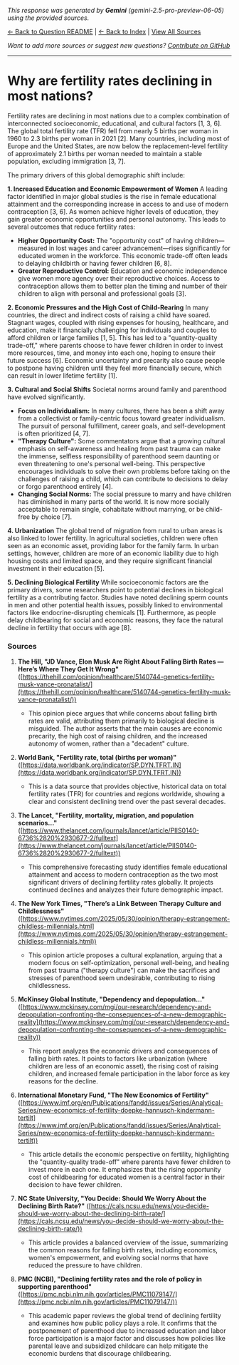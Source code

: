 <!-- 
Generated by: gemini
Model: gemini-2.5-pro-preview-06-05
Prompt type: sources
Generated at: 2025-06-12T22:52:25.319953
-->

*This response was generated by **Gemini** (gemini-2.5-pro-preview-06-05) using the provided sources.*

[← Back to Question README](README.md) | [← Back to Index](../README.md) | [View All Sources](../allsources.md)

*Want to add more sources or suggest new questions? [Contribute on GitHub](https://github.com/justinwest/SuggestedSources)*

---

# Why are fertility rates declining in most nations?

Fertility rates are declining in most nations due to a complex combination of interconnected socioeconomic, educational, and cultural factors [1, 3, 6]. The global total fertility rate (TFR) fell from nearly 5 births per woman in 1960 to 2.3 births per woman in 2021 [2]. Many countries, including most of Europe and the United States, are now below the replacement-level fertility of approximately 2.1 births per woman needed to maintain a stable population, excluding immigration [3, 7].

The primary drivers of this global demographic shift include:

**1. Increased Education and Economic Empowerment of Women**
A leading factor identified in major global studies is the rise in female educational attainment and the corresponding increase in access to and use of modern contraception [3, 6]. As women achieve higher levels of education, they gain greater economic opportunities and personal autonomy. This leads to several outcomes that reduce fertility rates:
*   **Higher Opportunity Cost:** The "opportunity cost" of having children—measured in lost wages and career advancement—rises significantly for educated women in the workforce. This economic trade-off often leads to delaying childbirth or having fewer children [6, 8].
*   **Greater Reproductive Control:** Education and economic independence give women more agency over their reproductive choices. Access to contraception allows them to better plan the timing and number of their children to align with personal and professional goals [3].

**2. Economic Pressures and the High Cost of Child-Rearing**
In many countries, the direct and indirect costs of raising a child have soared. Stagnant wages, coupled with rising expenses for housing, healthcare, and education, make it financially challenging for individuals and couples to afford children or large families [1, 5]. This has led to a "quantity-quality trade-off," where parents choose to have fewer children in order to invest more resources, time, and money into each one, hoping to ensure their future success [6]. Economic uncertainty and precarity also cause people to postpone having children until they feel more financially secure, which can result in lower lifetime fertility [1].

**3. Cultural and Social Shifts**
Societal norms around family and parenthood have evolved significantly.
*   **Focus on Individualism:** In many cultures, there has been a shift away from a collectivist or family-centric focus toward greater individualism. The pursuit of personal fulfillment, career goals, and self-development is often prioritized [4, 7].
*   **"Therapy Culture":** Some commentators argue that a growing cultural emphasis on self-awareness and healing from past trauma can make the immense, selfless responsibility of parenthood seem daunting or even threatening to one's personal well-being. This perspective encourages individuals to solve their own problems before taking on the challenges of raising a child, which can contribute to decisions to delay or forgo parenthood entirely [4].
*   **Changing Social Norms:** The social pressure to marry and have children has diminished in many parts of the world. It is now more socially acceptable to remain single, cohabitate without marrying, or be child-free by choice [7].

**4. Urbanization**
The global trend of migration from rural to urban areas is also linked to lower fertility. In agricultural societies, children were often seen as an economic asset, providing labor for the family farm. In urban settings, however, children are more of an economic liability due to high housing costs and limited space, and they require significant financial investment in their education [5].

**5. Declining Biological Fertility**
While socioeconomic factors are the primary drivers, some researchers point to potential declines in biological fertility as a contributing factor. Studies have noted declining sperm counts in men and other potential health issues, possibly linked to environmental factors like endocrine-disrupting chemicals [1]. Furthermore, as people delay childbearing for social and economic reasons, they face the natural decline in fertility that occurs with age [8].

### Sources

1.  **The Hill, "JD Vance, Elon Musk Are Right About Falling Birth Rates — Here’s Where They Get It Wrong"** ([https://thehill.com/opinion/healthcare/5140744-genetics-fertility-musk-vance-pronatalist/](https://thehill.com/opinion/healthcare/5140744-genetics-fertility-musk-vance-pronatalist/))
    *   This opinion piece argues that while concerns about falling birth rates are valid, attributing them primarily to biological decline is misguided. The author asserts that the main causes are economic precarity, the high cost of raising children, and the increased autonomy of women, rather than a "decadent" culture.

2.  **World Bank, "Fertility rate, total (births per woman)"** ([https://data.worldbank.org/indicator/SP.DYN.TFRT.IN](https://data.worldbank.org/indicator/SP.DYN.TFRT.IN))
    *   This is a data source that provides objective, historical data on total fertility rates (TFR) for countries and regions worldwide, showing a clear and consistent declining trend over the past several decades.

3.  **The Lancet, "Fertility, mortality, migration, and population scenarios..."** ([https://www.thelancet.com/journals/lancet/article/PIIS0140-6736%2820%2930677-2/fulltext](https://www.thelancet.com/journals/lancet/article/PIIS0140-6736%2820%2930677-2/fulltext))
    *   This comprehensive forecasting study identifies female educational attainment and access to modern contraception as the two most significant drivers of declining fertility rates globally. It projects continued declines and analyzes their future demographic impact.

4.  **The New York Times, "There’s a Link Between Therapy Culture and Childlessness"** ([https://www.nytimes.com/2025/05/30/opinion/therapy-estrangement-childless-millennials.html](https://www.nytimes.com/2025/05/30/opinion/therapy-estrangement-childless-millennials.html))
    *   This opinion article proposes a cultural explanation, arguing that a modern focus on self-optimization, personal well-being, and healing from past trauma ("therapy culture") can make the sacrifices and stresses of parenthood seem undesirable, contributing to rising childlessness.

5.  **McKinsey Global Institute, "Dependency and depopulation..."** ([https://www.mckinsey.com/mgi/our-research/dependency-and-depopulation-confronting-the-consequences-of-a-new-demographic-reality](https://www.mckinsey.com/mgi/our-research/dependency-and-depopulation-confronting-the-consequences-of-a-new-demographic-reality))
    *   This report analyzes the economic drivers and consequences of falling birth rates. It points to factors like urbanization (where children are less of an economic asset), the rising cost of raising children, and increased female participation in the labor force as key reasons for the decline.

6.  **International Monetary Fund, "The New Economics of Fertility"** ([https://www.imf.org/en/Publications/fandd/issues/Series/Analytical-Series/new-economics-of-fertility-doepke-hannusch-kindermann-tertilt](https://www.imf.org/en/Publications/fandd/issues/Series/Analytical-Series/new-economics-of-fertility-doepke-hannusch-kindermann-tertilt))
    *   This article details the economic perspective on fertility, highlighting the "quantity-quality trade-off" where parents have fewer children to invest more in each one. It emphasizes that the rising opportunity cost of childbearing for educated women is a central factor in their decision to have fewer children.

7.  **NC State University, "You Decide: Should We Worry About the Declining Birth Rate?"** ([https://cals.ncsu.edu/news/you-decide-should-we-worry-about-the-declining-birth-rate/](https://cals.ncsu.edu/news/you-decide-should-we-worry-about-the-declining-birth-rate/))
    *   This article provides a balanced overview of the issue, summarizing the common reasons for falling birth rates, including economics, women's empowerment, and evolving social norms that have reduced the pressure to have children.

8.  **PMC (NCBI), "Declining fertility rates and the role of policy in supporting parenthood"** ([https://pmc.ncbi.nlm.nih.gov/articles/PMC11079147/](https://pmc.ncbi.nlm.nih.gov/articles/PMC11079147/))
    *   This academic paper reviews the global trend of declining fertility and examines how public policy plays a role. It confirms that the postponement of parenthood due to increased education and labor force participation is a major factor and discusses how policies like parental leave and subsidized childcare can help mitigate the economic burdens that discourage childbearing.